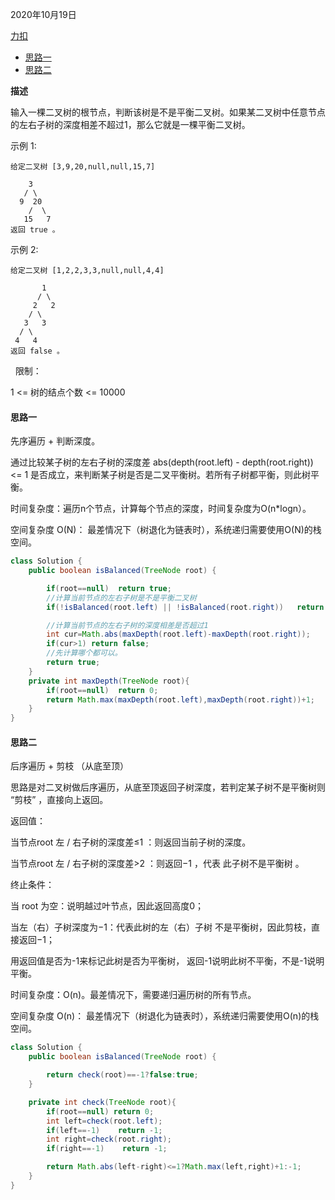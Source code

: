2020年10月19日

[力扣](https://leetcode-cn.com/problems/ping-heng-er-cha-shu-lcof/)

- [思路一](#思路一)
- [思路二](#思路二)

**描述**

输入一棵二叉树的根节点，判断该树是不是平衡二叉树。如果某二叉树中任意节点的左右子树的深度相差不超过1，那么它就是一棵平衡二叉树。

示例 1:
```
给定二叉树 [3,9,20,null,null,15,7]

    3
   / \
  9  20
    /  \
   15   7
返回 true 。
```
示例 2:
```
给定二叉树 [1,2,2,3,3,null,null,4,4]

       1
      / \
     2   2
    / \
   3   3
  / \
 4   4
返回 false 。
```
 
限制：

1 <= 树的结点个数 <= 10000

#### 思路一

先序遍历 + 判断深度。

通过比较某子树的左右子树的深度差 abs(depth(root.left) - depth(root.right)) <= 1 是否成立，来判断某子树是否是二叉平衡树。若所有子树都平衡，则此树平衡。

时间复杂度：遍历n个节点，计算每个节点的深度，时间复杂度为O(n*logn）。

空间复杂度 O(N)： 最差情况下（树退化为链表时），系统递归需要使用O(N)的栈空间。

```java
class Solution {
    public boolean isBalanced(TreeNode root) {

        if(root==null)  return true;
        //计算当前节点的左右子树是不是平衡二叉树
        if(!isBalanced(root.left) || !isBalanced(root.right))   return false;

        //计算当前节点的左右子树的深度相差是否超过1
        int cur=Math.abs(maxDepth(root.left)-maxDepth(root.right));
        if(cur>1) return false;
        //先计算哪个都可以。
        return true;
    }
    private int maxDepth(TreeNode root){
        if(root==null)  return 0;
        return Math.max(maxDepth(root.left),maxDepth(root.right))+1;
    }
}
```

#### 思路二

后序遍历 + 剪枝 （从底至顶）

思路是对二叉树做后序遍历，从底至顶返回子树深度，若判定某子树不是平衡树则 “剪枝” ，直接向上返回。

返回值：

当节点root 左 / 右子树的深度差≤1 ：则返回当前子树的深度。

当节点root 左 / 右子树的深度差>2 ：则返回−1 ，代表 此子树不是平衡树 。

终止条件：

当 root 为空：说明越过叶节点，因此返回高度0；

当左（右）子树深度为−1：代表此树的左（右）子树 不是平衡树，因此剪枝，直接返回−1；

用返回值是否为-1来标记此树是否为平衡树， 返回-1说明此树不平衡，不是-1说明平衡。

时间复杂度：O(n)。最差情况下，需要递归遍历树的所有节点。

空间复杂度 O(n)： 最差情况下（树退化为链表时），系统递归需要使用O(n)的栈空间。

```java
class Solution {
    public boolean isBalanced(TreeNode root) {

        return check(root)==-1?false:true;
    }

    private int check(TreeNode root){
        if(root==null) return 0;
        int left=check(root.left);
        if(left==-1)    return -1;
        int right=check(root.right);
        if(right==-1)    return -1;

        return Math.abs(left-right)<=1?Math.max(left,right)+1:-1;
    }
}
```
